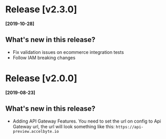 # Release [v2.3.0]
**[2019-10-28]**

## What's new in this release?
* Fix validation issues on ecommerce integration tests
* Follow IAM breaking changes

# Release [v2.0.0]
**[2019-08-23]**

## What's new in this release?
* Adding API Gateway Features. You need to set the url on config to Api Gateway url, the url will look something like this: `https://api-preview.accelbyte.io`